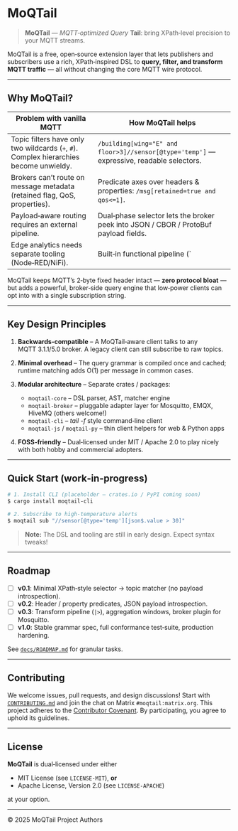 # MoQTail

> **MoQTail** — *MQTT‑optimized Query* **Tail**: bring XPath‑level precision to your MQTT streams.

MoQTail is a free, open‑source extension layer that lets publishers and subscribers use a rich, XPath‑inspired DSL to **query, filter, and transform MQTT traffic** — all without changing the core MQTT wire protocol.

---

## Why MoQTail?

| Problem with vanilla MQTT | How MoQTail helps |
| --- | --- |
| Topic filters have only two wildcards (`+`, `#`). Complex hierarchies become unwieldy. | `/building[wing="E" and floor>3]//sensor[@type='temp']` — expressive, readable selectors. |
| Brokers can’t route on message metadata (retained flag, QoS, properties). | Predicate axes over headers & properties: `/msg[retained=true and qos<=1]`. |
| Payload‑aware routing requires an external pipeline. | Dual‑phase selector lets the broker peek into JSON / CBOR / ProtoBuf payload fields. |
| Edge analytics needs separate tooling (Node‑RED/NiFi). | Built‑in functional pipeline (`|> window(60s) |> avg(json$.value)`). |

MoQTail keeps MQTT’s 2‑byte fixed header intact — **zero protocol bloat** — but adds a powerful, broker‑side query engine that low‑power clients can opt into with a single subscription string.

---

## Key Design Principles

1. **Backwards‑compatible** – A MoQTail‑aware client talks to any MQTT 3.1.1/5.0 broker. A legacy client can still subscribe to raw topics.
2. **Minimal overhead** – The query grammar is compiled once and cached; runtime matching adds O(1) per message in common cases.
3. **Modular architecture** – Separate crates / packages:

   * `moqtail-core` – DSL parser, AST, matcher engine
   * `moqtail-broker` – pluggable adapter layer for Mosquitto, EMQX, HiveMQ (others welcome!)
   * `moqtail-cli` – *tail -f* style command‑line client
   * `moqtail-js` / `moqtail-py` – thin client helpers for web & Python apps
4. **FOSS‑friendly** – Dual‑licensed under MIT / Apache 2.0 to play nicely with both hobby and commercial adopters.

---

## Quick Start (work‑in‑progress)

```bash
# 1. Install CLI (placeholder — crates.io / PyPI coming soon)
$ cargo install moqtail-cli

# 2. Subscribe to high‑temperature alerts
$ moqtail sub "//sensor[@type='temp'][json$.value > 30]"
```

> **Note:** The DSL and tooling are still in early design. Expect syntax tweaks!

---

## Roadmap

* [ ] **v0.1**: Minimal XPath‑style selector → topic matcher (no payload introspection).
* [ ] **v0.2**: Header / property predicates, JSON payload introspection.
* [ ] **v0.3**: Transform pipeline (`|>`), aggregation windows, broker plugin for Mosquitto.
* [ ] **v1.0**: Stable grammar spec, full conformance test‑suite, production hardening.

See [`docs/ROADMAP.md`](docs/ROADMAP.md) for granular tasks.

---

## Contributing

We welcome issues, pull requests, and design discussions!  Start with [`CONTRIBUTING.md`](CONTRIBUTING.md) and join the chat on Matrix `#moqtail:matrix.org`.
This project adheres to the [Contributor Covenant](CODE_OF_CONDUCT.md). By participating,
you agree to uphold its guidelines.

---

## License

**MoQTail** is dual‑licensed under either

* MIT License (see `LICENSE-MIT`), **or**
* Apache License, Version 2.0 (see `LICENSE-APACHE`)

at your option.

---

© 2025 MoQTail Project Authors

